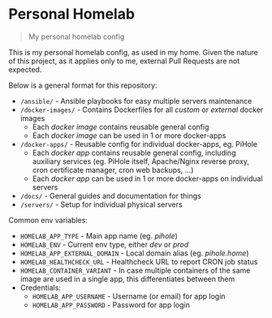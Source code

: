 # Personal Homelab

> My personal homelab config

This is my personal homelab config, as used in my home.
Given the nature of this project, as it applies only to me, external Pull Requests are not expected.

Below is a general format for this repository:

- `/ansible/` - Ansible playbooks for easy multiple servers maintenance
- `/docker-images/` - Contains Dockerfiles for all _custom_ or _external_ docker images
    - Each _docker image_ contains reusable general config
    - Each _docker image_ can be used in 1 or more docker-apps
- `/docker-apps/` - Reusable config for individual docker-apps, eg. PiHole
    - Each _docker app_ contains reusable general config, including auxiliary services (eg. PiHole itself, Apache/Nginx reverse proxy, cron certificate manager, cron web backups, ...)
    - Each _docker app_ can be used in 1 or more docker-apps on individual servers
- `/docs/` - General guides and documentation for things
- `/servers/` - Setup for individual physical servers

Common env variables:

- `HOMELAB_APP_TYPE` - Main app name (eg. _pihole_)
- `HOMELAB_ENV` - Current env type, either _dev_ or _prod_
- `HOMELAB_APP_EXTERNAL_DOMAIN` - Local domain alias (eg. _pihole.home_)
- `HOMELAB_HEALTHCHECK_URL` - Healthcheck URL to report CRON job status
- `HOMELAB_CONTAINER_VARIANT` - In case multiple containers of the same image are used in a single app, this differentiates between them
- Credentials:
    - `HOMELAB_APP_USERNAME` - Username (or email) for app login
    - `HOMELAB_APP_PASSWORD` - Password for app login
